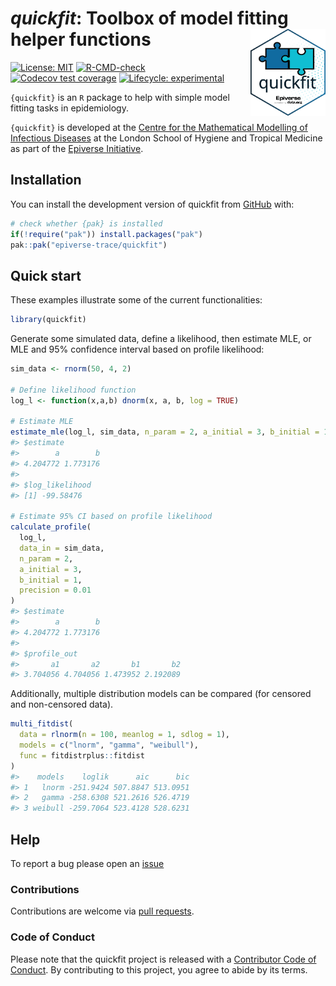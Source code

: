 
<!-- README.md is generated from README.Rmd. Please edit that file. -->
<!-- The code to render this README is stored in .github/workflows/render-readme.yaml -->
<!-- Variables marked with double curly braces will be transformed beforehand: -->
<!-- `packagename` is extracted from the DESCRIPTION file -->
<!-- `gh_repo` is extracted via a special environment variable in GitHub Actions -->

# *quickfit*: Toolbox of model fitting helper functions <img src="man/figures/logo.svg" align="right" width="120" />

<!-- badges: start -->

[![License:
MIT](https://img.shields.io/badge/License-MIT-yellow.svg)](https://opensource.org/licenses/MIT)
[![R-CMD-check](https://github.com/epiverse-trace/quickfit/actions/workflows/R-CMD-check.yaml/badge.svg)](https://github.com/epiverse-trace/quickfit/actions/workflows/R-CMD-check.yaml)
[![Codecov test
coverage](https://codecov.io/gh/epiverse-trace/quickfit/branch/main/graph/badge.svg)](https://app.codecov.io/gh/epiverse-trace/quickfit?branch=main)
[![Lifecycle:
experimental](https://img.shields.io/badge/lifecycle-experimental-orange.svg)](https://lifecycle.r-lib.org/articles/stages.html#experimental)
<!-- badges: end -->

`{quickfit}` is an `R` package to help with simple model fitting tasks
in epidemiology.

`{quickfit}` is developed at the [Centre for the Mathematical Modelling
of Infectious
Diseases](https://www.lshtm.ac.uk/research/centres/centre-mathematical-modelling-infectious-diseases)
at the London School of Hygiene and Tropical Medicine as part of the
[Epiverse Initiative](https://data.org/initiatives/epiverse/).

## Installation

You can install the development version of quickfit from
[GitHub](https://github.com/) with:

``` r
# check whether {pak} is installed
if(!require("pak")) install.packages("pak")
pak::pak("epiverse-trace/quickfit")
```

## Quick start

These examples illustrate some of the current functionalities:

``` r
library(quickfit)
```

Generate some simulated data, define a likelihood, then estimate MLE, or
MLE and 95% confidence interval based on profile likelihood:

``` r
sim_data <- rnorm(50, 4, 2)

# Define likelihood function
log_l <- function(x,a,b) dnorm(x, a, b, log = TRUE)

# Estimate MLE
estimate_mle(log_l, sim_data, n_param = 2, a_initial = 3, b_initial = 1)
#> $estimate
#>        a        b 
#> 4.204772 1.773176 
#> 
#> $log_likelihood
#> [1] -99.58476

# Estimate 95% CI based on profile likelihood
calculate_profile(
  log_l, 
  data_in = sim_data, 
  n_param = 2, 
  a_initial = 3, 
  b_initial = 1, 
  precision = 0.01
)
#> $estimate
#>        a        b 
#> 4.204772 1.773176 
#> 
#> $profile_out
#>       a1       a2       b1       b2 
#> 3.704056 4.704056 1.473952 2.192089
```

Additionally, multiple distribution models can be compared (for censored
and non-censored data).

``` r
multi_fitdist(
  data = rlnorm(n = 100, meanlog = 1, sdlog = 1), 
  models = c("lnorm", "gamma", "weibull"), 
  func = fitdistrplus::fitdist
)
#>    models    loglik      aic      bic
#> 1   lnorm -251.9424 507.8847 513.0951
#> 2   gamma -258.6308 521.2616 526.4719
#> 3 weibull -259.7064 523.4128 528.6231
```

## Help

To report a bug please open an
[issue](https://github.com/epiverse-trace/quickfit/issues/new/choose)

### Contributions

Contributions are welcome via [pull
requests](https://github.com/epiverse-trace/quickfit/pulls).

### Code of Conduct

Please note that the quickfit project is released with a [Contributor
Code of
Conduct](https://github.com/epiverse-trace/.github/blob/main/CODE_OF_CONDUCT.md).
By contributing to this project, you agree to abide by its terms.
